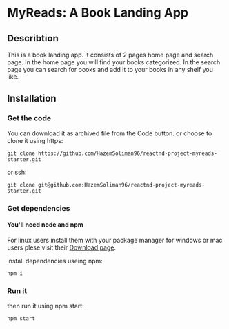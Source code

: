 # MyReads: A Book Landing App

## Describtion

This is a book landing app. it consists of 2 pages home page and search page.
In the home page you will find your books categorized.
In the search page you can search for books and add it to your books in any shelf you like.

## Installation

### Get the code

You can download it as archived file from the Code button.
or choose to clone it using https:

```shell
git clone https://github.com/HazemSoliman96/reactnd-project-myreads-starter.git
```

or ssh:

```shell
git clone git@github.com:HazemSoliman96/reactnd-project-myreads-starter.git
```

### Get dependencies

#### You'll need node and npm

For linux users install them with your package manager for windows or mac users plese visit their [Download page](https://nodejs.org/en/download/).

install dependencies useing npm:

```shell
npm i
```

### Run it

then run it using npm start:

```shell
npm start
```

